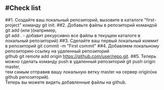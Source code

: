 #**Check list**
---

##1. Создайте ваш локальный репозиторий, вызовите в каталоге "first-project" команду git init.
##2. Добавьте файлы в репозиторий командой git add <folder>(или <readme>)(например, <br> 
git add . - добавит рекурсивно все файлы в текущем каталоге в локальный репозиторий)
##3. Сделайте ваш первый локальный коммит в репозиторий git commit -m "First commit"
##4. Добавляем локальному репозиторию ссылку на удаленный репозиторий <br> 
github git remote add origin https://github.com/user/repo.git.
##5. Теперь можно сделать команду push в удаленный репозиторий git push origin master, <br>
тем самым отправив вашу локальную ветку master на сервер origin(на github репозиторий). <br> 
Теперь вы можете видеть добавленные файлы на github.
